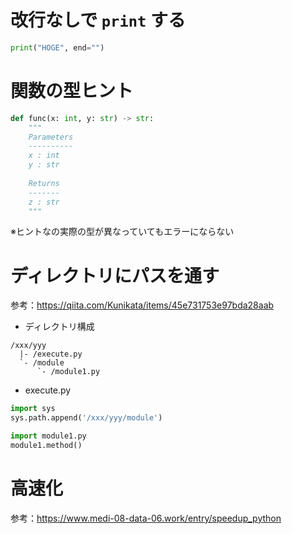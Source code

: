 # 改行なしで `print` する
```python
print("HOGE", end="")
```

# 関数の型ヒント
```python
def func(x: int, y: str) -> str:
    """
    Parameters
    ----------
    x : int
    y : str
    
    Returns
    -------
    z : str
    """
```
※ヒントなの実際の型が異なっていてもエラーにならない

# ディレクトリにパスを通す
参考：https://qiita.com/Kunikata/items/45e731753e97bda28aab
- ディレクトリ構成
```
/xxx/yyy
  |- /execute.py
  `- /module
      `- /module1.py
```
- execute.py
```python
import sys
sys.path.append('/xxx/yyy/module')

import module1.py
module1.method()
```

# 高速化
参考：https://www.medi-08-data-06.work/entry/speedup_python


